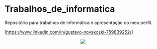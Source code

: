 # Trabalhos_de_informatica
Repositório para trabalhos de informática e apresentação do meu perfil. 

 [https://www.linkedin.com/in/gustavo-novakoski-759839252/]

<p align="center">
 <img src="https://encrypted-tbn0.gstatic.com/images?q=tbn:ANd9GcR52v87yWDY4aoDgORKkK93liC-_y2QyUJkIGy3t8E9W-37dOK_pP2C-C19sfRZnfzSjiE&usqp=CAU"/>
</p>
